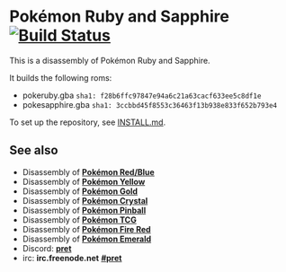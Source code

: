 # Pokémon Ruby and Sapphire [![Build Status][travis-badge]][travis]

This is a disassembly of Pokémon Ruby and Sapphire.

It builds the following roms:

* pokeruby.gba `sha1: f28b6ffc97847e94a6c21a63cacf633ee5c8df1e`
* pokesapphire.gba `sha1: 3ccbbd45f8553c36463f13b938e833f652b793e4`

To set up the repository, see [INSTALL.md](INSTALL.md).

## See also

* Disassembly of [**Pokémon Red/Blue**][pokered]
* Disassembly of [**Pokémon Yellow**][pokeyellow]
* Disassembly of [**Pokémon Gold**][pokegold]
* Disassembly of [**Pokémon Crystal**][pokecrystal]
* Disassembly of [**Pokémon Pinball**][pokepinball]
* Disassembly of [**Pokémon TCG**][poketcg]
* Disassembly of [**Pokémon Fire Red**][pokefirered]
* Disassembly of [**Pokémon Emerald**][pokeemerald]
* Discord: [**pret**][Discord]
* irc: **irc.freenode.net** [**#pret**][irc]

[pokered]: https://github.com/pret/pokered
[pokeyellow]: https://github.com/pret/pokeyellow
[pokegold]: https://github.com/pret/pokegold
[pokecrystal]: https://github.com/pret/pokecrystal
[pokepinball]: https://github.com/pret/pokepinball
[poketcg]: https://github.com/pret/poketcg
[pokefirered]: https://github.com/pret/pokefirered
[pokeemerald]: https://github.com/pret/pokeemerald
[Discord]: https://discord.gg/cJxDDVP
[irc]: https://kiwiirc.com/client/irc.freenode.net/?#pret
[travis]: https://travis-ci.org/aplumafreak500/pokeruby
[travis-badge]: https://travis-ci.org/aplumafreak500/pokeruby.svg?branch=master
